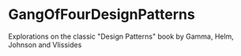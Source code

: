 # GangOfFourDesignPatterns
Explorations on the classic "Design Patterns" book by Gamma, Helm, Johnson and Vlissides
